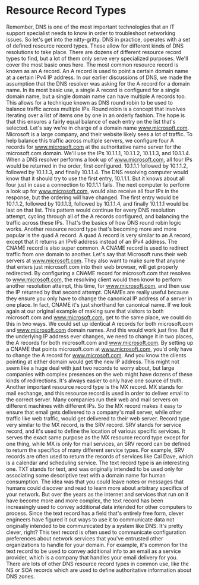 # Resource Record Types

Remember, DNS is one of the most important technologies that an IT support specialist needs to know in order to troubleshoot networking issues. So let's get into the nitty-gritty. DNS in practice, operates with a set of defined resource record types. These allow for different kinds of DNS resolutions to take place. There are dozens of different resource record types to find, but a lot of them only serve very specialized purposes. We'll cover the most basic ones here. The most common resource record is known as an A record. An A record is used to point a certain domain name at a certain IPv4 IP address. In our earlier discussions of DNS, we made the assumption that the DNS resolver was asking for the A record for a domain name. In its most basic use, a single A record is configured for a single domain name, but a single domain name can have multiple A records too. This allows for a technique known as DNS round robin to be used to balance traffic across multiple IPs. Round robin is a concept that involves iterating over a list of items one by one in an orderly fashion. The hope is that this ensures a fairly equal balance of each entry on the list that's selected. Let's say we're in charge of a domain name www.microsoft.com. Microsoft is a large company, and their website likely sees a lot of traffic. To help balance this traffic across multiple servers, we configure four A records for www.microsoft.com at the authoritative name server for the microsoft.com domain. We'll use the IPs 10.1.1.1, 10.1.1.2, 10.1.1.3, and 10.1.1.4. When a DNS resolver performs a look up of www.microsoft.com, all four IPs would be returned in the order, first configured. 10.1.1.1 followed by 10.1.1.2, followed by 10.1.1.3, and finally 10.1.1.4. The DNS resolving computer would know that it should try to use the first entry, 10.1.1.1. But it knows about all four just in case a connection to 10.1.1.1 fails. The next computer to perform a look up for www.microsoft.com, would also receive all four IPs in the response, but the ordering will have changed. The first entry would be 10.1.1.2, followed by 10.1.1.3, followed by 10.1.1.4, and finally 10.1.1.1 would be last on that list. This pattern would continue for every DNS resolution attempt, cycling through all of the A records configured, and balancing the traffic across these IPs. That's the basics of how DNS round robin logic works. Another resource record type that's becoming more and more popular is the quad A record. A quad A record is very similar to an A record, except that it returns an IPv6 address instead of an IPv4 address. The CNAME record is also super common. A CNAME record is used to redirect traffic from one domain to another. Let's say that Microsoft runs their web servers at www.microsoft.com. They also want to make sure that anyone that enters just microsoft.com into their web browser, will get properly redirected. By configuring a CNAME record for microsoft.com that resolves to www.microsoft.com, the resolving client would then know to perform another resolution attempt, this time, for www.microsoft.com, and then use the IP returned by that second attempt. CNAMEs are really useful because they ensure you only have to change the canonical IP address of a server in one place. In fact, CNAME it's just shorthand for canonical name. If we look again at our original example of making sure that visitors to both microsoft.com and www.microsoft.com, get to the same place, we could do this in two ways. We could set up identical A records for both microsoft.com and www.microsoft.com domain names. And this would work just fine. But if the underlying IP address ever changes, we need to change it in two places, the A records for both microsoft.com and www.microsoft.com. By setting up a CNAME that points microsoft.com at www.microsoft.com, you'd only have to change the A record for www.microsoft.com. And you know the clients pointing at either domain would get the new IP address. This might not seem like a huge deal with just two records to worry about, but large companies with complex presences on the web might have dozens of these kinds of redirections. It's always easier to only have one source of truth. Another important resource record type is the MX record. MX stands for mail exchange, and this resource record is used in order to deliver email to the correct server. Many companies run their web and mail servers on different machines with different IPs. So the MX record makes it easy to ensure that email gets delivered to a company's mail server, while other traffic like web traffic, would get delivered to their web server. Record type very similar to the MX record, is the SRV record. SRV stands for service record, and it's used to define the location of various specific services. It serves the exact same purpose as the MX resource record type except for one thing, while MX is only for mail services, an SRV record can be defined to return the specifics of many different service types. For example, SRV records are often used to return the records of services like Cal Dave, which is a calendar and scheduling service. The text record type is an interesting one. TXT stands for text, and was originally intended to be used only for associating some descriptive text with a domain name for human consumption. The idea was that you could leave notes or messages that humans could discover and read to learn more about arbitrary specifics of your network. But over the years as the internet and services that run on it have become more and more complex, the text record has been increasingly used to convey additional data intended for other computers to process. Since the text record has a field that's entirely free form, clever engineers have figured it out ways to use it to communicate data not originally intended to be communicated by a system like DNS. It's pretty clever, right? This text record is often used to communicate configuration preferences about network services that you've entrusted other organizations to handle for your domain. For example, it's common for the text record to be used to convey additional info to an email as a service provider, which is a company that handles your email delivery for you. There are lots of other DNS resource record types in common use, like the NS or SOA records which are used to define authoritative information about DNS zones.
